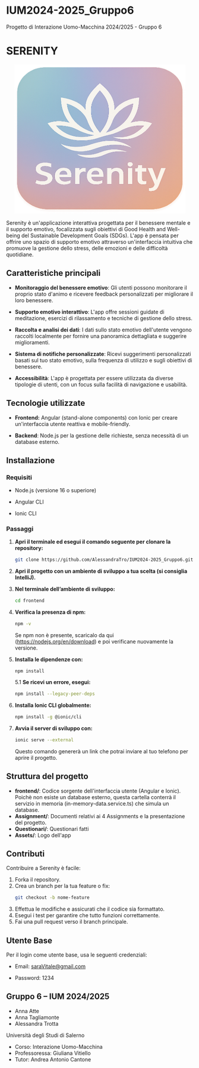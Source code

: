 # IUM2024-2025_Gruppo6
Progetto di Interazione Uomo-Macchina 2024/2025 - Gruppo 6
# SERENITY
<p align="center">
<img alt="SERENITY"  width="460" height="400" src="Assets/Logo.png">
</p>


Serenity è un'applicazione interattiva progettata per il benessere mentale e il supporto emotivo, focalizzata sugli obiettivi di Good Health and Well-being del Sustainable Development Goals (SDGs). L'app è pensata per offrire uno spazio di supporto emotivo attraverso un'interfaccia intuitiva che promuove la gestione dello stress, delle emozioni e delle difficoltà quotidiane.

## Caratteristiche principali <br>
- **Monitoraggio del benessere emotivo**: Gli utenti possono monitorare il proprio stato d'animo e ricevere feedback personalizzati per migliorare il loro benessere.

- **Supporto emotivo interattivo**: L'app offre sessioni guidate di meditazione, esercizi di rilassamento e tecniche di gestione dello stress.

- **Raccolta e analisi dei dati**: I dati sullo stato emotivo dell'utente vengono raccolti localmente per fornire una panoramica dettagliata e suggerire miglioramenti.

- **Sistema di notifiche personalizzate**: Ricevi suggerimenti personalizzati basati sul tuo stato emotivo, sulla frequenza di utilizzo e sugli obiettivi di benessere.

- **Accessibilità**: L'app è progettata per essere utilizzata da diverse tipologie di utenti, con un focus sulla facilità di navigazione e usabilità.

## Tecnologie utilizzate
- **Frontend:** Angular (stand-alone components) con Ionic per creare un'interfaccia utente reattiva e mobile-friendly.

- **Backend**: Node.js per la gestione delle richieste, senza necessità di un database esterno.


## Installazione
### Requisiti
- Node.js (versione 16 o superiore)

- Angular CLI

- Ionic CLI

### Passaggi
 1. **Apri il terminale ed esegui il comando seguente per clonare la repository:**
    ```bash
    git clone https://github.com/AlessandraTro/IUM2024-2025_Gruppo6.git
    ```
 2. **Apri il progetto con un ambiente di sviluppo a tua scelta (si consiglia IntelliJ).**
 3. **Nel terminale dell’ambiente di sviluppo:**
    ```bash
    cd frontend
    ```
 4. **Verifica la presenza di npm:**
    ```bash
    npm -v
    ```
    Se npm non è presente, scaricalo da qui (https://nodejs.org/en/download) e poi verificane nuovamente la versione.

 5. **Installa le dipendenze con:**
    ```bas
    npm install
    ```
    5.1 **Se ricevi un errore, esegui:**
      ```bash
      npm install --legacy-peer-deps
      ``` 
 6. **Installa Ionic CLI globalmente:**
    ```bash
    npm install -g @ionic/cli
    ``` 
 7. **Avvia il server di sviluppo con:**
    ```bash
    ionic serve --external
    ```
    Questo comando genererà un link che potrai inviare al tuo telefono per aprire il progetto.

## Struttura del progetto

- **frontend/**: Codice sorgente dell'interfaccia utente (Angular e Ionic). Poichè non esiste un database esterno, questa cartella conterrà il servizio in memoria (in-memory-data.service.ts) che simula un database.
- **Assignment/**: Documenti relativi ai 4 Assignments e la presentazione del progetto.
- **Questionari/**: Questionari fatti
- **Assets/**: Logo dell'app

## Contributi

Contribuire a Serenity è facile:

1. Forka il repository.
2. Crea un branch per la tua feature o fix:
   ```bash
   git checkout -b nome-feature
   ```
3. Effettua le modifiche e assicurati che il codice sia formattato.
4. Esegui i test per garantire che tutto funzioni correttamente.
5. Fai una pull request verso il branch principale.

## Utente Base
Per il login come utente base, usa le seguenti credenziali:

- Email: saraVitale@gmail.com

- Password: 1234

## Gruppo 6 – IUM 2024/2025

- Anna Atte 
- Anna Tagliamonte
- Alessandra Trotta

Università degli Studi di Salerno
- Corso: Interazione Uomo-Macchina
- Professoressa: Giuliana Vitiello
- Tutor: Andrea Antonio Cantone

